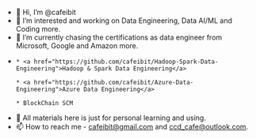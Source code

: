 - 👋 Hi, I’m @cafeibit
- 👀 I’m interested and working on Data Engineering, Data AI/ML and Coding more.
- 🌱 I’m currently chasing the certifications as data engineer from Microsoft, Google and Amazon more.
- 
      * <a href="https://github.com/cafeibit/Hadoop-Spark-Data-Engineering">Hadoop & Spark Data Engineering</a>
      
      * <a href="https://github.com/cafeibit/Azure-Data-Engineering">Azure Data Engineering</a>
      
      * BlockChain SCM
      
- 💞️ All materials here is just for personal learning and using.
- 📫 How to reach me - cafeibit@gmail.com and ccd_cafe@outlook.com.

<!---
cafeibit/cafeibit is a ✨ special ✨ repository because its `README.md` (this file) appears on your GitHub profile.
You can click the Preview link to take a look at your changes.
--->
